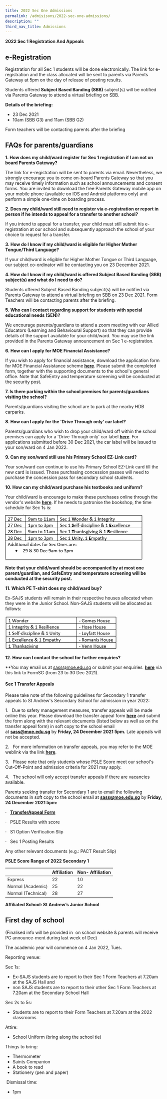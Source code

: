 ```yaml
---
title: 2022 Sec One Admissions
permalink: /admisisons/2022-sec-one-admissions/
description: ""
third_nav_title: Admissions
---
```



**2022 Sec 1 Registration And Appeals**   

e-Registration
--------------

Registration for all Sec 1 students will be done electronically. The link for e-registration and the class allocated will be sent to parents via Parents Gateway at 5pm on the day of release of posting results. 

Students offered **Subject Based Banding (SBB)** subject(s) will be notified via Parents Gateway to attend a virtual briefing on SBB.

**Details of the briefing:**

*   23 Dec 2021
*   10am (SBB G3) and 11am (SBB G2) 

Form teachers will be contacting parents after the briefing 

  

FAQs for parents/guardians
--------------------------

**1. How does my child/ward register for Sec 1 registration if I am not on board Parents Gateway?**

The link for e-registration will be sent to parents via email. Nevertheless, we strongly encourage you to come on-board Parents Gateway so that you may receive timely information such as school announcements and consent forms. You are invited to download the free Parents Gateway mobile app on your mobile phone (available on IOS and Android platforms only) and perform a simple one-time on boarding process.

**2. Does my child/ward still need to register via e-registration or report in person if he intends to appeal for a transfer to another school?**

If you intend to appeal for a transfer, your child must still submit his e-registration at our school and subsequently approach the school of your choice to request for a transfer. 

**3. How do I know if my child/ward is eligible for Higher Mother Tongue/Third Language?**

If your child/ward is eligible for Higher Mother Tongue or Third Language, our subject co-ordinator will be contacting you on 23 December 2021.  
  
**4. How do I know if my child/ward is offered Subject Based Banding (SBB) subject(s) and what do I need to do?**

Students offered Subject Based Banding subject(s) will be notified via Parents Gateway to attend a virtual briefing on SBB on 23 Dec 2021. Form Teachers will be contacting parents after the briefing.   

**5. Who can I contact regarding support for students with special educational needs (SEN)?**

We encourage parents/guardians to attend a zoom meeting with our Allied Educators (Learning and Behavioural Support) so that they can provide details of the support available for your child/ward. You may use the link provided in the Parents Gateway announcement on Sec 1 e-registration.   

**6. How can I apply for MOE Financial Assistance?**

If you wish to apply for financial assistance, download the application form for MOE Financial Assistance scheme [**here**](https://www.moe.gov.sg/financial-matters/financial-assistance). Please submit the completed form, together with the supporting documents to the school's general office. Note that SafeEntry and temperature screening will be conducted at the security post. 

**7. Is there parking within the school premises for parents/guardians visiting the school?**

Parents/guardians visiting the school are to park at the nearby HDB carparks.  

**8. How can I apply for the 'Drive Through only' car label?**

Parents/guardians who wish to drop your child/ward off within the school premises can apply for a 'Drive Through only' car label **[here](https://tinyurl.com/SassCarLabel2022)**. For applications submitted before 30 Dec 2021, the car label will be issued to your son/ward on 4 Jan 2022. 

**9. Can my son/ward still use his Primary School EZ-Link card?** 

Your son/ward can continue to use his Primary School EZ-Link card till the new card is issued. Those purchasing concession passes will need to purchase the concession pass for secondary school students.  

**10. How can my child/ward purchase his textbooks and uniform?**

Your child/ward is encourage to make these purchases online through the vendor's website **[here](https://www.printpak.com.sg/)**. If he needs to patronise the bookshop, the time schedule for Sec 1s is:

![](/images/download.png)

**Note that your child/ward should be accompanied by at most one parent/guardian, and SafeEntry and temperature screening will be conducted at the security post.**  

**11. Which PE T-shirt does my child/ward buy?**

Ex-SAJS students will remain in their respective houses allocated when they were in the Junior School. Non-SAJS students will be allocated as follows:

![](/images/peshirt.jpg)

**12. How can I contact the school for further enquiries?**

**You may email us at sass@moe.edu.sg or submit your enquiries **[](https://standrewssec.moe.edu.sg/goog_236794786)** [**here**](https://tinyurl.com/Sass2022S1Enquiry) via this link to FormSG (from 23 to 30 Dec 2021).

#### Sec 1 Transfer Appeals

Please take note of the following guidelines for Secondary 1 transfer appeals to St Andrew's Secondary School for admission in year 2022:  

  
1.   Due to safety management measures, transfer appeals will be made online this year. Please download the transfer appeal form [**here**](https://standrewssec.moe.edu.sg/qql/slot/u181/Admissions/2022%20Sec%20One%20Admissions/Request%20For%20Transfer%20Form%20for%20Sec%201%20appeals%20for%202022.pdf) and submit the form along with the relevant documents (listed below as well as on the transfer appeal form) in soft copy to the school email at **sass@moe.edu.sg** by **Friday, 24 December 2021 5pm.** Late appeals will not be accepted.  

2.   For more information on transfer appeals, you may refer to the MOE weblink via the link [**here**](https://www.moe.gov.sg/secondary/s1-posting/results/appeal-for-school-transfer). 

3.   Please note that only students whose PSLE Score meet our school's Cut-Off-Point and admission criteria for 2021 may apply.

4.   The school will only accept transfer appeals if there are vacancies available.

Parents seeking transfer for Secondary 1 are to email the following documents in soft copy to the school email at **sass@moe.edu.sg** by **Friday, 24 December 2021 5pm:** 

·   [**TransferAppeal Form**](https://standrewssec.moe.edu.sg/qql/slot/u181/Admissions/2022%20Sec%20One%20Admissions/Request%20For%20Transfer%20Form%20for%20Sec%201%20appeals%20for%202022.pdf) 

·   PSLE Results with score

·   S1 Option Verification Slip

·   Sec 1 Posting Results

Any other relevant documents (e.g.: PACT Result Slip)

**PSLE Score Range of 2022 Secondary 1**

|  | Affiliation | Non- Affiliation |
| -------- | -------- | -------- |
| Express     | 22    | 10     |
| Normal (Academic)    | 25     | 22     |
| Normal (Technical)     | 28     | 27     |

**Affiliated School: St Andrew’s Junior School**

First day of school
-------------------

(Finalised info will be provided in  on school website & parents will receive PG announce-ment during last week of Dec)  
  

The academic year will commence on 4 Jan 2022, Tues.

Reporting venue:

Sec 1s:

*   Ex-SAJS students are to report to their Sec 1 Form Teachers at 7.20am at the SAJS Hall and
*   non SAJS students are to report to their other Sec 1 Form Teachers at 7.20am at the Secondary School Hall

Sec 2s to 5s:

*   Students are to report to their Form Teachers at 7.20am at the 2022 classrooms

Attire:

*   School Uniform (bring along the school tie)

Things to bring:

*   Thermometer
*   Saints Companion
*   A book to read
*   Stationery (pen and paper)

 Dismissal time:

*   1pm